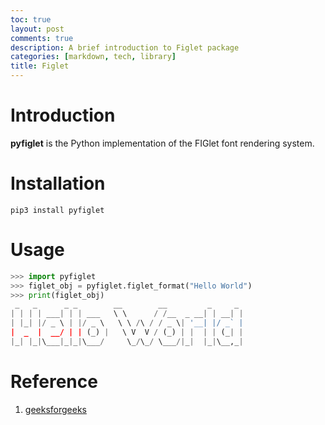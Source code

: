 ```yaml
---
toc: true
layout: post
comments: true
description: A brief introduction to Figlet package
categories: [markdown, tech, library]
title: Figlet
---
```


# Introduction

**pyfiglet** is the Python implementation of the FIGlet font rendering system. 

# Installation

```pip3 install pyfiglet ```

# Usage

```python
>>> import pyfiglet
>>> figlet_obj = pyfiglet.figlet_format("Hello World")
>>> print(figlet_obj)
 _   _      _ _        __        __         _     _
| | | | ___| | | ___   \ \      / /__  _ __| | __| |
| |_| |/ _ \ | |/ _ \   \ \ /\ / / _ \| '__| |/ _` |
|  _  |  __/ | | (_) |   \ V  V / (_) | |  | | (_| |
|_| |_|\___|_|_|\___/     \_/\_/ \___/|_|  |_|\__,_|
```

# Reference
1. [geeksforgeeks](https://www.geeksforgeeks.org/python-ascii-art-using-pyfiglet-module/)